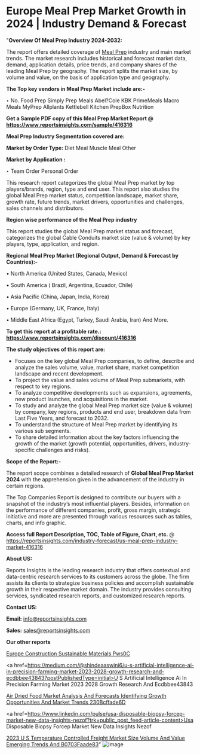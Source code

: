 # Europe Meal Prep Market Growth in 2024 | Industry Demand & Forecast

"<strong>Overview Of Meal Prep Industry 2024-2032:</strong>

The report offers detailed coverage of <a href=https://www.reportsinsights.com/sample/416316>Meal Prep</a> industry and main market trends. The market research includes historical and forecast market data, demand, application details, price trends, and company shares of the leading Meal Prep by geography. The report splits the market size, by volume and value, on the basis of application type and geography.

<strong>The Top key vendors in Meal Prep Market include are:- </strong>

‣ No. Food Prep
Simply Prep Meals
Abel?Cole
KBK
PrimeMeals
Macro Meals
MyPrep
Allplants
Kettlebell Kitchen
PrepBox Nutrition

<strong>Get a Sample PDF copy of this Meal Prep Market Report </strong><strong>@ <a href=https://www.reportsinsights.com/sample/416316 style=color:#0000ff;>https://www.reportsinsights.com/sample/416316</a> </strong>

<strong>Meal Prep Industry Segmentation covered are:</strong>

<strong>Market by Order Type: </strong>
Diet Meal
Muscle Meal
Other

<strong>Market by Application :</strong>

‣ Team Order
Personal Order

This research report categorizes the global Meal Prep market by top players/brands, region, type and end user. This report also studies the global Meal Prep market status, competition landscape, market share, growth rate, future trends, market drivers, opportunities and challenges, sales channels and distributors.

<strong>Region wise performance of the Meal Prep industry</strong><strong> </strong>

This report studies the global Meal Prep market status and forecast, categorizes the global Cable Conduits market size (value &amp; volume) by key players, type, application, and region. 

<strong>Regional Meal Prep Market (Regional Output, Demand &amp; Forecast by Countries):-</strong>

• North America (United States, Canada, Mexico)

• South America ( Brazil, Argentina, Ecuador, Chile)

• Asia Pacific (China, Japan, India, Korea)

• Europe (Germany, UK, France, Italy)

• Middle East Africa (Egypt, Turkey, Saudi Arabia, Iran) And More.

<strong>To get this report at a profitable rate.: <a href=https://www.reportsinsights.com/discount/416316 style=color:#0000ff;>https://www.reportsinsights.com/discount/416316</a></strong>

<strong>The study objectives of this report are:</strong>
<ul>
  <li>Focuses on the key global Meal Prep companies, to define, describe and analyze the sales volume, value, market share, market competition landscape and recent development.</li>
  <li>To project the value and sales volume of Meal Prep submarkets, with respect to key regions.</li>
  <li>To analyze competitive developments such as expansions, agreements, new product launches, and acquisitions in the market.</li>
  <li>To study and analyze the global Meal Prep market size (value &amp; volume) by company, key regions, products and end user, breakdown data from Last Five Years, and forecast to 2032.</li>
  <li>To understand the structure of Meal Prep market by identifying its various sub segments.</li>
  <li>To share detailed information about the key factors influencing the growth of the market (growth potential, opportunities, drivers, industry-specific challenges and risks).</li>
</ul>
<strong>Scope of the Report:-</strong><strong> </strong>

The report scope combines a detailed research of <strong>Global Meal Prep Market 2024 </strong>with the apprehension given in the advancement of the industry in certain regions.

The Top Companies Report is designed to contribute our buyers with a snapshot of the industry’s most influential players. Besides, information on the performance of different companies, profit, gross margin, strategic initiative and more are presented through various resources such as tables, charts, and info graphic.

<strong>Access full Report Description, TOC, Table of Figure, Chart, etc. </strong>@   <a href=https://reportsinsights.com/industry-forecast/us-meal-prep-industry-market-416316 style=color:#0000ff;>https://reportsinsights.com/industry-forecast/us-meal-prep-industry-market-416316</a>

<strong>About US:</strong>

Reports Insights is the leading research industry that offers contextual and data-centric research services to its customers across the globe. The firm assists its clients to strategize business policies and accomplish sustainable growth in their respective market domain. The industry provides consulting services, syndicated research reports, and customized research reports.

<strong>Contact US:</strong>

<p class=""""><b>Email:</b> <a href=mailto:info@reportsinsights.com>info@reportsinsights.com</a></p>
<p class=""""><b>Sales:</b> <a href=mailto:sales@reportsinsights.com>sales@reportsinsights.com</a></p>

<strong>Our other reports</strong>

<a href=https://www.linkedin.com/pulse/europe-construction-sustainable-materials-pws0c/>Europe Construction Sustainable Materials Pws0C</a>

<a href=https://medium.com/@shindeaaswini6/u-s-artificial-intelligence-ai-in-precision-farming-market-2023-2028-growth-research-and-ecdbbee43843?postPublishedType=initial>U S Artificial Intelligence Ai In Precision Farming Market 2023 2028 Growth Research And Ecdbbee43843</a>

<a href=https://medium.com/@aneetapatil1234/air-dried-food-market-analysis-and-forecasts-identifying-growth-opportunities-and-market-trends-230bcffade6d>Air Dried Food Market Analysis And Forecasts Identifying Growth Opportunities And Market Trends 230Bcffade6D</a>

<a href=https://www.linkedin.com/pulse/usa-disposable-biopsy-forcep-market-new-data-insights-nezof?trk=public_post_feed-article-content>Usa Disposable Biopsy Forcep Market New Data Insights Nezof</a>

<a href=https://medium.com/@reportsinsights23/2023-u-s-temperature-controlled-freight-market-size-volume-and-value-emerging-trends-and-b0703faade83>2023 U S Temperature Controlled Freight Market Size Volume And Value Emerging Trends And B0703Faade83</a>"
![image](https://github.com/Reportsinsights123/RIgrowth/assets/158415881/4101150f-9d8b-4969-b532-87b8a36fa357)
